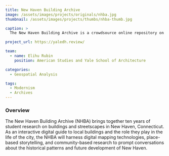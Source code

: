```yaml
---
title: New Haven Building Archive
image: /assets/images/projects/originals/nhba.jpg
thumbnail: /assets/images/projects/thumbs/nhba-thumb.jpg

caption: >
  The New Haven Building Archive is a crowdsource online repository on the architectural history of New Haven's built environment.

project_url: https://yaledh.review/

team:
  - name: Elihu Rubin
    position: American Studies and Yale School of Architecture

categories:
  - Geospatial Analysis

tags:
  - Modernism
  - Archives
---
```


### Overview

The New Haven Building Archive (NHBA) brings together ten years of student research on buildings and streetscapes in New Haven, Connecticut. As an interactive digital guide to local buildings and the role they play in the life of the city, the NHBA will harness digital mapping technologies, place-based storytelling, and community-based research to prompt conversations about the historical patterns and future development of New Haven.